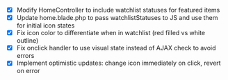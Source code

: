 - [x] Modify HomeController to include watchlist statuses for featured items
- [x] Update home.blade.php to pass watchlistStatuses to JS and use them for initial icon states
- [x] Fix icon color to differentiate when in watchlist (red filled vs white outline)
- [x] Fix onclick handler to use visual state instead of AJAX check to avoid errors
- [x] Implement optimistic updates: change icon immediately on click, revert on error

